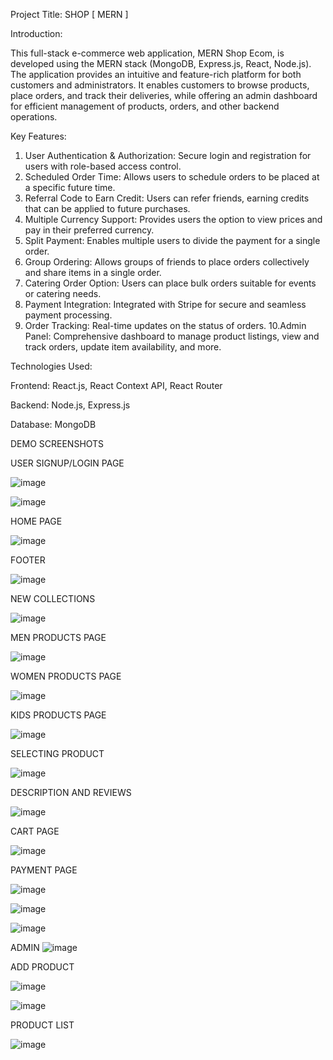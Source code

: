 Project Title: SHOP  [ MERN ]

Introduction:

This full-stack e-commerce web application, MERN Shop Ecom, is developed using the MERN stack (MongoDB, Express.js, React, Node.js). The application provides an intuitive and feature-rich platform for both customers and administrators. It enables customers to browse products, place orders, and track their deliveries, while offering an admin dashboard for efficient management of products, orders, and other backend operations.

Key Features:

1. User Authentication & Authorization: Secure login and registration for users with role-based access control.
2. Scheduled Order Time: Allows users to schedule orders to be placed at a specific future time.
3. Referral Code to Earn Credit: Users can refer friends, earning credits that can be applied to future purchases.
4. Multiple Currency Support: Provides users the option to view prices and pay in their preferred currency.
5. Split Payment: Enables multiple users to divide the payment for a single order.
6. Group Ordering: Allows groups of friends to place orders collectively and share items in a single order.
7. Catering Order Option: Users can place bulk orders suitable for events or catering needs.
8. Payment Integration: Integrated with Stripe for secure and seamless payment processing.
9. Order Tracking: Real-time updates on the status of orders.
10.Admin Panel: Comprehensive dashboard to manage product listings, view and track orders, update item availability, and more.

Technologies Used:

Frontend:  React.js, React Context API, React Router

Backend:  Node.js, Express.js

Database:  MongoDB


DEMO SCREENSHOTS

USER
SIGNUP/LOGIN PAGE

![image](https://github.com/user-attachments/assets/fb406b22-1674-41c7-8cf2-1ca774e084ac)

![image](https://github.com/user-attachments/assets/a8d71ee8-ce94-4464-8c1d-098501bea618)


HOME PAGE

![image](https://github.com/user-attachments/assets/15e1e975-d0ba-45e0-994f-618c1a2cdca8)

FOOTER

![image](https://github.com/user-attachments/assets/30d683dd-c4f5-4a82-934d-364866ad6c93)

NEW COLLECTIONS

![image](https://github.com/user-attachments/assets/b6cfc822-f51e-490c-9fb0-38a0c7e26778)

MEN PRODUCTS PAGE

![image](https://github.com/user-attachments/assets/7d4fd14c-bc05-4c4f-81cb-3525b27cdbad)

WOMEN PRODUCTS PAGE

![image](https://github.com/user-attachments/assets/0332520d-4fb2-41fe-b7ff-84e951cc7020)

KIDS PRODUCTS PAGE

![image](https://github.com/user-attachments/assets/6c50ab22-c111-4d03-994f-187befae5029)

SELECTING PRODUCT

![image](https://github.com/user-attachments/assets/94ec205f-65ad-4cfb-8486-43ff2694319d)

DESCRIPTION AND REVIEWS

![image](https://github.com/user-attachments/assets/f51e2349-ca28-4b0e-9793-7eb3ae5a4b90)

CART PAGE

![image](https://github.com/user-attachments/assets/6d37e22e-b565-45b7-b90f-9ae320f15e8c)

PAYMENT PAGE

![image](https://github.com/user-attachments/assets/b5582f4e-3112-4863-925d-09d99b2b419f)

![image](https://github.com/user-attachments/assets/d1a14be7-b7b1-4b2c-9b92-625948097ed1)

![image](https://github.com/user-attachments/assets/7925741f-79a0-4735-b10c-6807c0a71ac0)

ADMIN
![image](https://github.com/user-attachments/assets/9057207a-b2f9-48ce-b644-219c94a2aee2)

ADD PRODUCT 

![image](https://github.com/user-attachments/assets/6b6f7e7c-5290-42fc-884f-6302b919c113)

![image](https://github.com/user-attachments/assets/d1b736b6-b404-4c05-96c0-3eb92e3de582)

PRODUCT LIST

![image](https://github.com/user-attachments/assets/61f0564c-3b11-4ed7-9f3c-01f49efde330)























